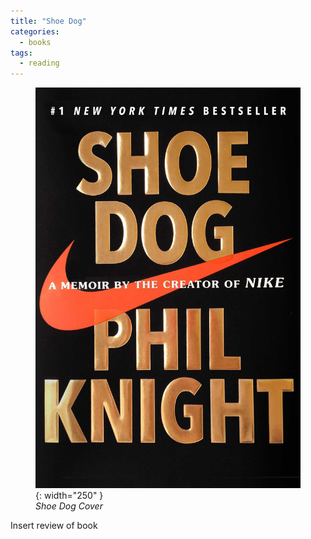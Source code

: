 ```yaml
---
title: "Shoe Dog"
categories:
  - books
tags:
  - reading
---
```

<figure>
  <img src="/assets/images/shoedog.jpg" alt="Image" /> {: width="250" }
  <figcaption><em>Shoe Dog Cover</em></figcaption>
</figure>

Insert review of book
